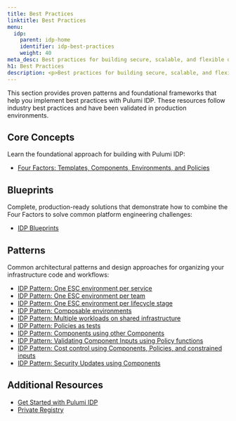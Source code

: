 ```yaml
---
title: Best Practices
linktitle: Best Practices
menu:
  idp:
    parent: idp-home
    identifier: idp-best-practices
    weight: 40
meta_desc: Best practices for building secure, scalable, and flexible developer workflows with Pulumi IDP
h1: Best Practices
description: <p>Best practices for building secure, scalable, and flexible developer workflows with Pulumi IDP.</p>
---
```


This section provides proven patterns and foundational frameworks that help you implement best practices with Pulumi IDP. These resources follow industry best practices and have been validated in production environments.

## Core Concepts

Learn the foundational approach for building with Pulumi IDP:

- [Four Factors: Templates, Components, Environments, and Policies](/docs/idp/best-practices/four-factors)

## Blueprints

Complete, production-ready solutions that demonstrate how to combine the Four Factors to solve common platform engineering challenges:

- [IDP Blueprints](/docs/idp/best-practices/blueprints)

## Patterns

Common architectural patterns and design approaches for organizing your infrastructure code and workflows:

- [IDP Pattern: One ESC environment per service](/docs/idp/best-practices/patterns/one-esc-environment-per-service)
- [IDP Pattern: One ESC environment per team](/docs/idp/best-practices/patterns/one-esc-environment-per-team)
- [IDP Pattern: One ESC environment per lifecycle stage](/docs/idp/best-practices/patterns/one-esc-environment-per-lifecycle-stage)
- [IDP Pattern: Composable environments](/docs/idp/best-practices/patterns/composable-environments)
- [IDP Pattern: Multiple workloads on shared infrastructure](/docs/idp/best-practices/patterns/multiple-workloads-shared-infrastructure)
- [IDP Pattern: Policies as tests](/docs/idp/best-practices/patterns/policies-as-tests)
- [IDP Pattern: Components using other Components](/docs/idp/best-practices/patterns/components-using-other-components)
- [IDP Pattern: Validating Component Inputs using Policy functions](/docs/idp/best-practices/patterns/validating-component-inputs-using-policy-functions)
- [IDP Pattern: Cost control using Components, Policies, and constrained inputs](/docs/idp/best-practices/patterns/cost-control-using-components-policies-constrained-inputs)
- [IDP Pattern: Security Updates using Components](/docs/idp/best-practices/patterns/security-updates-using-components)

## Additional Resources

- [Get Started with Pulumi IDP](/docs/idp/get-started)
- [Private Registry](/docs/idp/get-started/private-registry)
